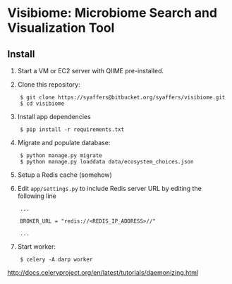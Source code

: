 # Visibiome: Microbiome Search and Visualization Tool #

## Install ##
1. Start a VM or EC2 server with QIIME pre-installed.

2. Clone this repository:
```
    $ git clone https://syaffers@bitbucket.org/syaffers/visibiome.git
    $ cd visibiome
```
3. Install app dependencies
```
    $ pip install -r requirements.txt
```
4. Migrate and populate database:
```
    $ python manage.py migrate
    $ python manage.py loaddata data/ecosystem_choices.json
```
5. Setup a Redis cache (somehow)

6. Edit `app/settings.py` to include Redis server URL by editing the following line
```
    ...

    BROKER_URL = "redis://<REDIS_IP_ADDRESS>//"

    ...
```
7. Start worker:
```
    $ celery -A darp worker
```
http://docs.celeryproject.org/en/latest/tutorials/daemonizing.html
